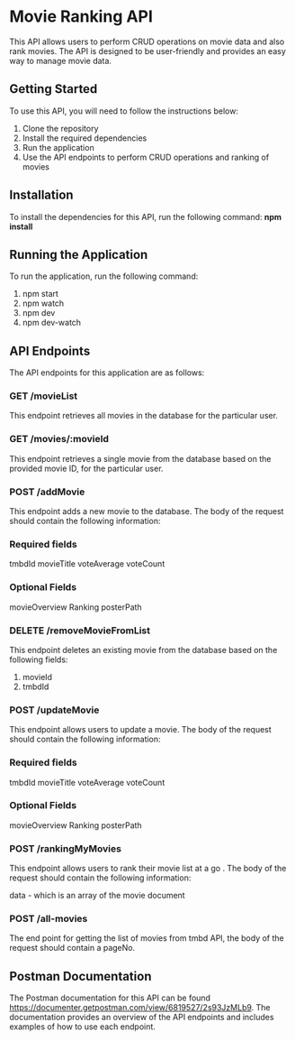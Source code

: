 # Movie Ranking API
This API allows users to perform CRUD operations on movie data and also rank movies. The API is designed to be user-friendly and provides an easy way to manage movie data.

## Getting Started
To use this API, you will need to follow the instructions below:

1. Clone the repository
2. Install the required dependencies
3. Run the application
4. Use the API endpoints to perform CRUD operations and ranking of movies

## Installation
To install the dependencies for this API, run the following command: **npm install**

## Running the Application
To run the application, run the following command:
1. npm start
2. npm watch
3. npm dev
4. npm dev-watch

## API Endpoints
The API endpoints for this application are as follows:

### GET /movieList
This endpoint retrieves all movies in the database for the particular user.

### GET /movies/:movieId
This endpoint retrieves a single movie from the database based on the provided movie ID, for the particular user.

### POST /addMovie
This endpoint adds a new movie to the database. The body of the request should contain the following information:
### Required fields
tmbdId
movieTitle
voteAverage
voteCount

### Optional Fields
movieOverview
Ranking
posterPath

### DELETE /removeMovieFromList
This endpoint deletes an existing movie from the database based on the following fields:
1. movieId
2. tmbdId

### POST /updateMovie
This endpoint allows users to update a movie. The body of the request should contain the following information:
### Required fields
tmbdId
movieTitle
voteAverage
voteCount

### Optional Fields
movieOverview
Ranking
posterPath

### POST /rankingMyMovies
This endpoint allows users to rank their movie list at a go . The body of the request should contain the following information:

data - which is an array of the movie document

### POST /all-movies
The end point for getting the list of movies from tmbd API, the body of the request should contain a pageNo. 

## Postman Documentation
The Postman documentation for this API can be found https://documenter.getpostman.com/view/6819527/2s93JzMLb9. The documentation provides an overview of the API endpoints and includes examples of how to use each endpoint.